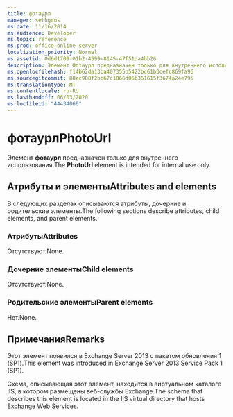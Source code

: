 ```yaml
---
title: фотаурл
manager: sethgros
ms.date: 11/16/2014
ms.audience: Developer
ms.topic: reference
ms.prod: office-online-server
localization_priority: Normal
ms.assetid: 0d6d1709-01b2-4599-8145-47f51da4bb26
description: Элемент Фотаурл предназначен только для внутреннего использования.
ms.openlocfilehash: f14b62da13ba407355b5422bc61b3cefc869fa96
ms.sourcegitcommit: 88ec988f2bb67c1866d06b361615f3674a24e795
ms.translationtype: MT
ms.contentlocale: ru-RU
ms.lasthandoff: 06/03/2020
ms.locfileid: "44434066"
---
```

# <a name="photourl"></a><span data-ttu-id="51dc7-103">фотаурл</span><span class="sxs-lookup"><span data-stu-id="51dc7-103">PhotoUrl</span></span>

<span data-ttu-id="51dc7-104">Элемент **фотаурл** предназначен только для внутреннего использования.</span><span class="sxs-lookup"><span data-stu-id="51dc7-104">The **PhotoUrl** element is intended for internal use only.</span></span> 

## <a name="attributes-and-elements"></a><span data-ttu-id="51dc7-105">Атрибуты и элементы</span><span class="sxs-lookup"><span data-stu-id="51dc7-105">Attributes and elements</span></span>

<span data-ttu-id="51dc7-106">В следующих разделах описываются атрибуты, дочерние и родительские элементы.</span><span class="sxs-lookup"><span data-stu-id="51dc7-106">The following sections describe attributes, child elements, and parent elements.</span></span>
  
### <a name="attributes"></a><span data-ttu-id="51dc7-107">Атрибуты</span><span class="sxs-lookup"><span data-stu-id="51dc7-107">Attributes</span></span>

<span data-ttu-id="51dc7-108">Отсутствуют.</span><span class="sxs-lookup"><span data-stu-id="51dc7-108">None.</span></span>
  
### <a name="child-elements"></a><span data-ttu-id="51dc7-109">Дочерние элементы</span><span class="sxs-lookup"><span data-stu-id="51dc7-109">Child elements</span></span>

<span data-ttu-id="51dc7-110">Отсутствуют.</span><span class="sxs-lookup"><span data-stu-id="51dc7-110">None.</span></span>
  
### <a name="parent-elements"></a><span data-ttu-id="51dc7-111">Родительские элементы</span><span class="sxs-lookup"><span data-stu-id="51dc7-111">Parent elements</span></span>

<span data-ttu-id="51dc7-112">Нет.</span><span class="sxs-lookup"><span data-stu-id="51dc7-112">None.</span></span>
  
## <a name="remarks"></a><span data-ttu-id="51dc7-113">Примечания</span><span class="sxs-lookup"><span data-stu-id="51dc7-113">Remarks</span></span>

<span data-ttu-id="51dc7-114">Этот элемент появился в Exchange Server 2013 с пакетом обновления 1 (SP1).</span><span class="sxs-lookup"><span data-stu-id="51dc7-114">This element was introduced in Exchange Server 2013 Service Pack 1 (SP1).</span></span>
  
<span data-ttu-id="51dc7-115">Схема, описывающая этот элемент, находится в виртуальном каталоге IIS, в котором размещены веб-службы Exchange.</span><span class="sxs-lookup"><span data-stu-id="51dc7-115">The schema that describes this element is located in the IIS virtual directory that hosts Exchange Web Services.</span></span>
  

